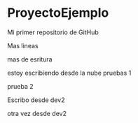 # ProyectoEjemplo
Mi primer repositorio de GitHub

Mas lineas

mas de esritura

estoy escribiendo desde la nube
pruebas  1

prueba 2


Escribo desde dev2



otra vez desde dev2
